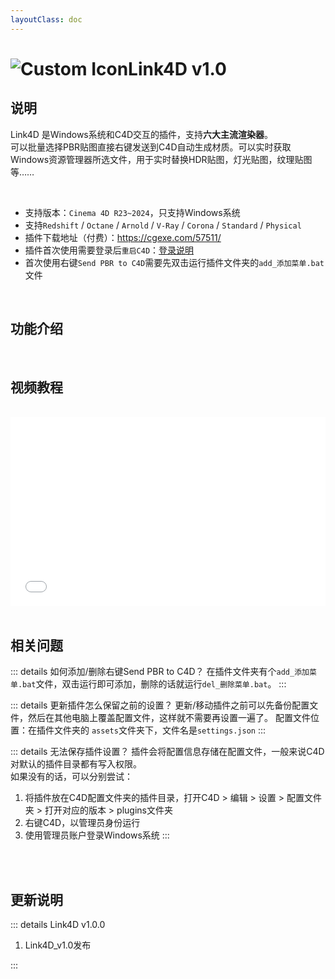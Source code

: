 ```yaml
---
layoutClass: doc
---
```


<script setup>
import MNavLinks from '../components/MNavLinks.vue'

import { NAV_DATA } from '../Link4D-data'
</script>

# <span class="h1-icon"><img src="/img/link4d-call_c4d.webp" alt="Custom Icon"></span>Link4D v1.0

## 说明
Link4D 是Windows系统和C4D交互的插件，支持**六大主流渲染器**。  
可以批量选择PBR贴图直接右键发送到C4D自动生成材质。可以实时获取Windows资源管理器所选文件，用于实时替换HDR贴图，灯光贴图，纹理贴图等……  

<br />

- 支持版本：`Cinema 4D R23~2024`，只支持Windows系统
- 支持`Redshift` / `Octane` / `Arnold` / `V-Ray` / `Corona` / `Standard` / `Physical`
- 插件下载地址（付费）：https://cgexe.com/57511/
- 插件首次使用需要登录后`重启C4D`：[登录说明](01-link4d-setting)
- 首次使用右键`Send PBR to C4D`需要先双击运行插件文件夹的`add_添加菜单.bat`文件


<br />

## 功能介绍
<MNavLinks v-for="{title, items} in NAV_DATA" :title="title" :items="items"/>


<br />

## 视频教程
<br />

<div style="position: relative; padding: 30% 45%;">
<iframe style="position: absolute; width: 100%; height: 100%; left: 0; top: 0;" src="//player.bilibili.com/player.html?aid=1703604989&bvid=BV1VT421172S&cid=1518250197&p=1&autoplay=0"  scrolling="no" border="0" frameborder="no" framespacing="0" allowfullscreen="true"></iframe>
</div>


<br />

## 相关问题

::: details 如何添加/删除右键Send PBR to C4D？
在插件文件夹有个`add_添加菜单.bat`文件，双击运行即可添加，删除的话就运行`del_删除菜单.bat`。
:::

::: details 更新插件怎么保留之前的设置？
更新/移动插件之前可以先备份配置文件，然后在其他电脑上覆盖配置文件，这样就不需要再设置一遍了。
配置文件位置：在插件文件夹的 `assets`文件夹下，文件名是`settings.json`
:::

::: details 无法保存插件设置？
插件会将配置信息存储在配置文件，一般来说C4D对默认的插件目录都有写入权限。  
如果没有的话，可以分别尝试：
1. 将插件放在C4D配置文件夹的插件目录，打开C4D > 编辑 > 设置 > 配置文件夹 > 打开对应的版本 > plugins文件夹
2. 右键C4D，以管理员身份运行
3. 使用管理员账户登录Windows系统
:::

<br />



<br />

## 更新说明

::: details Link4D v1.0.0<Badge type="info" text="发布" />
1. Link4D_v1.0发布

:::


<br />
<br />

